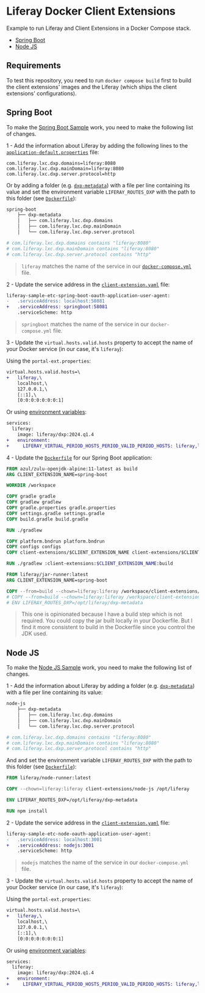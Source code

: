 # Liferay Docker Client Extensions

Example to run Liferay and Client Extensions in a Docker Compose stack.

- [Spring Boot](spring-boot-example)
- [Node JS](#node-js-example)

## Requirements

To test this repository, you need to run `docker compose build` first to build the client extensions' images and the Liferay (which ships the client extensions' configurations).

## Spring Boot

To make the [Spring Boot Sample](https://github.com/lgdd/liferay-client-extensions-samples/tree/main/liferay-sample-etc-spring-boot) work, you need to make the following list of changes.

1 - Add the information about Liferay by adding the following lines to the [`application-default.properties`](client-extensions/spring-boot/src/main/resources/application-default.properties#L17) file:

```properties
com.liferay.lxc.dxp.domains=liferay:8080
com.liferay.lxc.dxp.mainDomain=liferay:8080
com.liferay.lxc.dxp.server.protocol=http
```
Or by adding a folder (e.g. [`dxp-metadata`](client-extensions/spring-boot/dxp-metadata)) with a file per line containing its value and set the environment variable `LIFERAY_ROUTES_DXP` with the path to this folder (see [`Dockerfile`](client-extensions/spring-boot/Dockerfile#L24)):

```bash
spring-boot
    ├── dxp-metadata
    │   ├── com.liferay.lxc.dxp.domains
    │   ├── com.liferay.lxc.dxp.mainDomain
    │   └── com.liferay.lxc.dxp.server.protocol

# com.liferay.lxc.dxp.domains contains "liferay:8080"
# com.liferay.lxc.dxp.mainDomain contains "liferay:8080"
# com.liferay.lxc.dxp.server.protocol contains "http"
```
> `liferay` matches the name of the service in our [`docker-compose.yml`](docker-compose.yml) file.

2 - Update the service address in the [`client-extension.yaml`](client-extensions/spring-boot/client-extension.yaml#L9) file:
```diff
liferay-sample-etc-spring-boot-oauth-application-user-agent:
-   .serviceAddress: localhost:58081
+   .serviceAddress: springboot:58081
    .serviceScheme: http
```
> `springboot` matches the name of the service in our `docker-compose.yml` file.

3 - Update the `virtual.hosts.valid.hosts` property to accept the name of your Docker service (in our case, it's `liferay`):

Using the `portal-ext.properties`:
```diff
virtual.hosts.valid.hosts=\
+   liferay,\
    localhost,\
    127.0.0.1,\
    [::1],\
    [0:0:0:0:0:0:0:1]
```

Or using [environment variables](docker-compose.yml#L7):
```diff
services:
  liferay:
    image: liferay/dxp:2024.q1.4
+   environment:
+     LIFERAY_VIRTUAL_PERIOD_HOSTS_PERIOD_VALID_PERIOD_HOSTS: liferay,localhost,127.0.0.1,[::1],[0:0:0:0:0:0:0:1]
```

4 - Update the [`Dockerfile`](client-extensions/spring-boot/Dockerfile) for our Spring Boot application:
```Dockerfile
FROM azul/zulu-openjdk-alpine:11-latest as build
ARG CLIENT_EXTENSION_NAME=spring-boot

WORKDIR /workspace

COPY gradle gradle
COPY gradlew gradlew
COPY gradle.properties gradle.properties
COPY settings.gradle settings.gradle
COPY build.gradle build.gradle

RUN ./gradlew

COPY platform.bndrun platform.bndrun
COPY configs configs
COPY client-extensions/$CLIENT_EXTENSION_NAME client-extensions/$CLIENT_EXTENSION_NAME

RUN ./gradlew :client-extensions:$CLIENT_EXTENSION_NAME:build

FROM liferay/jar-runner:latest
ARG CLIENT_EXTENSION_NAME=spring-boot

COPY --from=build --chown=liferay:liferay /workspace/client-extensions/$CLIENT_EXTENSION_NAME/build/libs/*.jar /opt/liferay/jar-runner.jar
# COPY --from=build --chown=liferay:liferay /workspace/client-extensions/$CLIENT_EXTENSION_NAME/dxp-metadata /opt/liferay/dxp-metadata
# ENV LIFERAY_ROUTES_DXP=/opt/liferay/dxp-metadata
```
> This one is opinionated because I have a build step which is not required. You could copy the jar built locally in your Dockerfile. But I find it more consistent to build in the Dockerfile since you control the JDK used.

## Node JS

To make the [Node JS Sample](https://github.com/lgdd/liferay-client-extensions-samples/tree/main/liferay-sample-etc-node) work, you need to make the following list of changes.

1 - Add the information about Liferay by adding a folder (e.g. [`dxp-metadata`](client-extensions/node-js/dxp-metadata)) with a file per line containing its value:

```bash
node-js
    ├── dxp-metadata
    │   ├── com.liferay.lxc.dxp.domains
    │   ├── com.liferay.lxc.dxp.mainDomain
    │   └── com.liferay.lxc.dxp.server.protocol

# com.liferay.lxc.dxp.domains contains "liferay:8080"
# com.liferay.lxc.dxp.mainDomain contains "liferay:8080"
# com.liferay.lxc.dxp.server.protocol contains "http"
```

And and set the environment variable `LIFERAY_ROUTES_DXP` with the path to this folder (see [`Dockerfile`](client-extensions/node-js/Dockerfile#L5)):
```Dockerfile
FROM liferay/node-runner:latest

COPY --chown=liferay:liferay client-extensions/node-js /opt/liferay

ENV LIFERAY_ROUTES_DXP=/opt/liferay/dxp-metadata

RUN npm install
```

2 - Update the service address in the [`client-extension.yaml`](client-extensions/spring-boot/client-extension.yaml#L9) file:
```diff
liferay-sample-etc-node-oauth-application-user-agent:
-   .serviceAddress: localhost:3001
+   .serviceAddress: nodejs:3001
    .serviceScheme: http
```
> `nodejs` matches the name of the service in our `docker-compose.yml` file.

3 - Update the `virtual.hosts.valid.hosts` property to accept the name of your Docker service (in our case, it's `liferay`):

Using the `portal-ext.properties`:
```diff
virtual.hosts.valid.hosts=\
+   liferay,\
    localhost,\
    127.0.0.1,\
    [::1],\
    [0:0:0:0:0:0:0:1]
```

Or using [environment variables](docker-compose.yml#L7):
```diff
services:
  liferay:
    image: liferay/dxp:2024.q1.4
+   environment:
+     LIFERAY_VIRTUAL_PERIOD_HOSTS_PERIOD_VALID_PERIOD_HOSTS: liferay,localhost,127.0.0.1,[::1],[0:0:0:0:0:0:0:1]
```